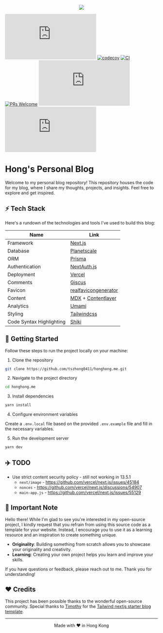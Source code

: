 <p align="center">
  <img src="https://honghong.me/images/projects/blog/cover.png">
</p>

[![GitHub](https://img.shields.io/github/license/tszhong0411/honghong.me)](https://github.com/tszhong0411/honghong.me/blob/main/LICENSE)
[![codecov](https://codecov.io/gh/tszhong0411/honghong.me/branch/main/graph/badge.svg)](https://codecov.io/gh/tszhong0411/honghong.me)
[![CI](https://github.com/tszhong0411/honghong.me/actions/workflows/ci.yml/badge.svg)](https://github.com/tszhong0411/honghong.me/actions/workflows/ci.yml)
[![PRs Welcome](https://img.shields.io/badge/PRs-welcome-brightgreen.svg)](https://github.com/tszhong0411/honghong.me/blob/main/CONTRIBUTING.md)
![GitHub top language](https://img.shields.io/github/languages/top/tszhong0411/honghong.me)
![GitHub repo size](https://img.shields.io/github/repo-size/tszhong0411/honghong.me)

# Hong's Personal Blog

Welcome to my personal blog repository! This repository houses the code for my blog, where I share my thoughts, projects, and insights. Feel free to explore and get inspired.

## ⚡️ Tech Stack

Here's a rundown of the technologies and tools I've used to build this blog:

| Name                     | Link                                                                      |
| ------------------------ | ------------------------------------------------------------------------- |
| Framework                | [Next.js](https://nextjs.org/)                                            |
| Database                 | [Planetscale](https://planetscale.com/)                                   |
| ORM                      | [Prisma](https://prisma.io/)                                              |
| Authentication           | [NextAuth.js](https://next-auth.js.org/)                                  |
| Deployment               | [Vercel](https://vercel.com)                                              |
| Comments                 | [Giscus](https://giscus.app/)                                             |
| Favicon                  | [realfavicongenerator](https://realfavicongenerator.net/)                 |
| Content                  | [MDX](https://mdxjs.com/) + [Contentlayer](https://www.contentlayer.dev/) |
| Analytics                | [Umami](https://github.com/umami-software/umami)                          |
| Styling                  | [Tailwindcss](https://tailwindcss.com)                                    |
| Code Syntax Highlighting | [Shiki](https://github.com/shikijs/shiki)                                 |

## 👋 Getting Started

Follow these steps to run the project locally on your machine:

1. Clone the repository

```bash
git clone https://github.com/tszhong0411/honghong.me.git
```

2. Navigate to the project directory

```bash
cd honghong.me
```

3. Install dependencies

```bash
yarn install
```

4. Configure environment variables

Create a `.env.local` file based on the provided `.env.example` file and fill in the necessary variables.

5. Run the development server

```bash
yarn dev
```

## ✈️ TODO

- Use strict content security policy - still not working in 13.5.1
  - `next/image` - https://github.com/vercel/next.js/issues/45184
  - `nonces` - https://github.com/vercel/next.js/discussions/54907
  - `main-app.js` - https://github.com/vercel/next.js/issues/55129

## 🔔 Important Note

Hello there! While I'm glad to see you're interested in my open-source project, I kindly request that you refrain from using this source code as a template for your website. Instead, I encourage you to use it as a learning resource and an inspiration to create something unique.

- **Originality**: Building something from scratch allows you to showcase your originality and creativity.
- **Learning**: Creating your own project helps you learn and improve your skills.

If you have questions or feedback, please reach out to me. Thank you for understanding!

## ❤️ Credits

This project has been possible thanks to the wonderful open-source community. Special thanks to [Timothy](https://www.timlrx.com/) for the [Tailwind nextjs starter blog template](https://github.com/timlrx/tailwind-nextjs-starter-blog).

<hr>
<p align="center">
Made with ❤️ in Hong Kong
</p>
